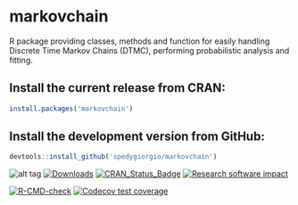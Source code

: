 # markovchain

R package providing classes, methods and function for easily handling Discrete Time Markov Chains (DTMC), performing probabilistic analysis and fitting.

## Install the current release from CRAN:

```r
install.packages('markovchain')
```

## Install the development version from GitHub:

```r
devtools::install_github('spedygiorgio/markovchain')
```

![alt tag](https://travis-ci.org/spedygiorgio/markovchain.svg?branch=master)
[![Downloads](http://cranlogs.r-pkg.org/badges/markovchain)](https://cran.r-project.org/package=markovchain)
 [![CRAN_Status_Badge](http://www.r-pkg.org/badges/version/markovchain)](https://cran.r-project.org/package=markovchain)
 [![Research software impact](http://depsy.org/api/package/cran/markovchain/badge.svg)](http://depsy.org/package/r/markovchain)

<!-- badges: start -->
[![R-CMD-check](https://github.com/spedygiorgio/markovchain/actions/workflows/R-CMD-check.yaml/badge.svg)](https://github.com/spedygiorgio/markovchain/actions/workflows/R-CMD-check.yaml)
[![Codecov test coverage](https://codecov.io/gh/spedygiorgio/markovchain/graph/badge.svg)](https://app.codecov.io/gh/spedygiorgio/markovchain)
<!-- badges: end -->
